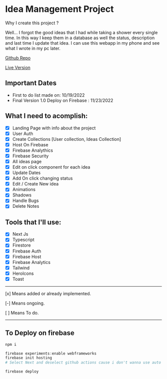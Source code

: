 # Idea Management Project

Why I create this project ?

Well... I forgot the good ideas that I had while taking a shower every single time. In this way I keep them in a database as well the status, description and last time I update that idea. I can use this webapp in my phone and see what I wrote in my pc later.

[Github Repo](https://github.com/alcaen/Ideas-Next-12-Firebase)

[Live Version](https://ideas-alcaen.web.app/)

## Important Dates

- First to do list made on: 10/19/2022
- Final Version 1.0 Deploy on Firebase : 11/23/2022

## What I need to acomplish:

- [x] Landing Page with info about the project
- [x] User Auth
- [x] Create Collections [User collection, Ideas Collection]
- [x] Host On Firebase
- [x] Firebase Analythics
- [x] Firebase Security
- [x] All ideas page
- [x] Edit on click component for each idea
- [x] Update Dates
- [x] Add On click changing status
- [x] Edit / Create New idea
- [x] Animations
- [x] Shadows
- [x] Handle Bugs
- [x] Delete Notes

## Tools that I'll use:

- [x] Next Js
- [x] Typescript
- [x] Firestore
- [x] Firebase Auth
- [x] Firebase Host
- [x] Firebase Analytics
- [x] Tailwind
- [x] HeroIcons
- [x] Toast

---

[x] Means added or already implemented.

[-] Means ongoing.

[ ] Means To do.

---

## To Deploy on firebase

```powershell
npm i

firebase experiments:enable webframeworks
firebase init hosting
# Select Next and deselect github actions cause i don't wanna use auto daploys from repo

firebase deploy
```
